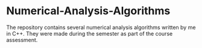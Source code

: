 # Numerical-Analysis-Algorithms

The repository contains several numerical analysis algorithms written by me in C++. They were made during the semester as part of the course assessment.